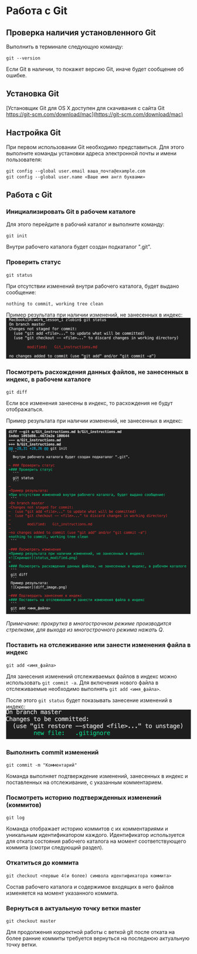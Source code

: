 # Работа с Git

## Проверка наличия установленного Git

Выполнить в терминале следующую команду:
```
git --version
```
Если Git в наличии, то покажет версию Git, иначе будет сообщение об ошибке.

## Установка Git

[Установщик Git для OS X доступен для скачивания с сайта Git https://git-scm.com/download/mac](https://git-scm.com/download/mac)

## Настройка Git

При первом использовании Git необходимо представиться. Для этого выполните команды установки адреса электронной почты и имени пользователя:
```
git config --global user.email ваша_почта@example.com
git config --global user.name «Ваше имя англ буквами»
```
## Работа с Git

### Инициализировать Git в рабочем каталоге
Для этого перейдите в рабочий каталог и выполните команду:
```
git init
```
 Внутри рабочего каталога будет создан подкаталог ".git".

### Проверить статус
 ```
 git status
 ```
При отсутствии изменений внутри рабочего каталога, будет выдано сообщение:
```
nothing to commit, working tree clean
```

Пример результата при наличии изменений, не занесенных в индекс:
![Скриншот](status_modified.png)

### Посмотреть расхождения данных файлов, не занесенных в индекс, в рабочем каталоге
```
git diff
```

Если все изменения занесены в индекс, то расхождения не будут отображаться.

Пример результата при наличии изменений, не занесенных в индекс:

![Скриншот](diff_image.png)

*Примечание: прокрутка в многострочном режиме производится стрелками, для выхода из многострочного режима нажать Q*.

### Поставить на отслеживание или занести изменения файла в индекс
```
git add <имя_файла>
```
Для занесения изменений отслеживаемых файлов в индекс можно использовать `git commit -a`. Для включения нового файла в отслеживаемые необходимо выполнять `git add <имя_файла>`.

После этого `git status` будет показывать занесение изменений в индекс:
![Скриншот](status_ok.png)

### Выполнить commit изменений
```
git commit -m "Комментарий"
```
Команда выполняет подтверждение изменений, занесенных в индекс и поставленных на отслеживание, с указанным комментарием.

### Посмотреть историю подтвержденных изменений (коммитов)
```
git log
```
Команда отображает историю коммитов с их комментариями и уникальным идентификатором каждого. Идентификатор используется для отката состояния рабочего каталога на момент соответствующего коммита (смотри следующий раздел).

### Откатиться до коммита
```
git checkout <первые 4(и более) символа идентификатора коммита>
```
Состав рабочего каталога и содержимое входящих в него файлов изменяется на момент указанного коммита.

### Вернуться в актуальную точку ветки master
```
git checkout master
```
Для продолжения корректной работы с веткой git после отката на более ранние коммиты требуется вернуться на последнюю актуальную точку ветки.